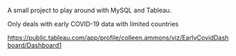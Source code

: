 A small project to play around with MySQL and Tableau.

Only deals with early COVID-19 data with limited countries

https://public.tableau.com/app/profile/colleen.ammons/viz/EarlyCovidDashboard/Dashboard1
